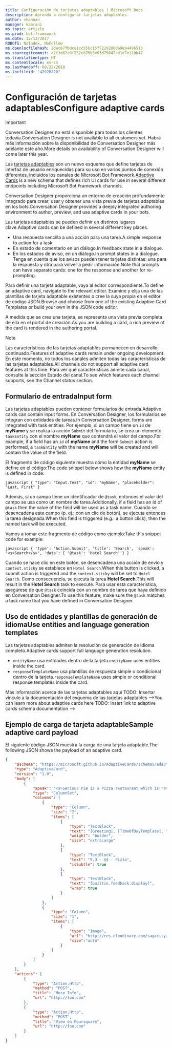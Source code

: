 ```yaml
---
title: Configuración de tarjetas adaptables | Microsoft Docs
description: Aprenda a configurar tarjetas adaptables.
author: vkannan
manager: kamrani
ms.topic: article
ms.prod: bot-framework
ms.date: 12/13/2017
ROBOTS: NoIndex, NoFollow
ms.openlocfilehash: 2dec87fbdce1cc556c15f7220200da98a4496513
ms.sourcegitcommit: a2f3d87c0f252e876b3e63d75047ad1e7e110b47
ms.translationtype: HT
ms.contentlocale: es-ES
ms.lasthandoff: 08/25/2018
ms.locfileid: "42928220"
---
```

# <a name="configure-adaptive-cards"></a><span data-ttu-id="9b1de-103">Configuración de tarjetas adaptables</span><span class="sxs-lookup"><span data-stu-id="9b1de-103">Configure adaptive cards</span></span>
> [!IMPORTANT]
> <span data-ttu-id="9b1de-104">Conversation Designer no está disponible para todos los clientes todavía.</span><span class="sxs-lookup"><span data-stu-id="9b1de-104">Conversation Designer is not available to all customers yet.</span></span> <span data-ttu-id="9b1de-105">Habrá más información sobre la disponibilidad de Conversation Designer más adelante este año.</span><span class="sxs-lookup"><span data-stu-id="9b1de-105">More details on availability of Conversation Designer will come later this year.</span></span>

<span data-ttu-id="9b1de-106">Las <a href="http://adaptivecards.io" target="_blank">tarjetas adaptables</a> son un nuevo esquema que define tarjetas de interfaz de usuario enriquecidas para su uso en varios puntos de conexión diferentes, incluidos los canales de Microsoft Bot Framework.</span><span class="sxs-lookup"><span data-stu-id="9b1de-106"><a href="http://adaptivecards.io" target="_blank">Adaptive Cards</a> is a new schema that defines rich UI cards for use in several different endpoints including Microsoft Bot Framework channels.</span></span> 

<span data-ttu-id="9b1de-107">Conversation Designer proporciona un entorno de creación profundamente integrado para crear, usar y obtener una vista previa de tarjetas adaptables en los bots.</span><span class="sxs-lookup"><span data-stu-id="9b1de-107">Conversation Designer provides a deeply integrated authoring environment to author, preview, and use adaptive cards in your bots.</span></span> 

<span data-ttu-id="9b1de-108">Las tarjetas adaptables se pueden definir en distintos lugares clave.</span><span class="sxs-lookup"><span data-stu-id="9b1de-108">Adaptive cards can be defined in several different key places.</span></span>

- <span data-ttu-id="9b1de-109">Una respuesta sencilla a una acción para una tarea.</span><span class="sxs-lookup"><span data-stu-id="9b1de-109">A simple response to action for a task.</span></span>
- <span data-ttu-id="9b1de-110">En estado de comentario en un diálogo.</span><span class="sxs-lookup"><span data-stu-id="9b1de-110">In feedback state in a dialogue.</span></span>
- <span data-ttu-id="9b1de-111">En los estados de aviso, en un diálogo.</span><span class="sxs-lookup"><span data-stu-id="9b1de-111">In prompt states in a dialogue.</span></span> <span data-ttu-id="9b1de-112">Tenga en cuenta que los avisos pueden tener tarjetas distintas: una para la respuesta y otra para volver a pedir información.</span><span class="sxs-lookup"><span data-stu-id="9b1de-112">Note that prompts can have separate cards: one for the response and another for re-prompting.</span></span>

<span data-ttu-id="9b1de-113">Para definir una tarjeta adaptable, vaya al editor correspondiente.</span><span class="sxs-lookup"><span data-stu-id="9b1de-113">To define an adaptive card, navigate to the relevant editor.</span></span> <span data-ttu-id="9b1de-114">Examine y elija una de las plantillas de tarjeta adaptable existentes o cree la suya propia en el editor de código JSON.</span><span class="sxs-lookup"><span data-stu-id="9b1de-114">Browse and choose from one of the existing Adaptive Card Templates or build your own in the JSON code editor.</span></span> 

<span data-ttu-id="9b1de-115">A medida que se crea una tarjeta, se representa una vista previa completa de ella en el portal de creación.</span><span class="sxs-lookup"><span data-stu-id="9b1de-115">As you are building a card, a rich preview of the card is rendered in the authoring portal.</span></span>

> [!NOTE]
> <span data-ttu-id="9b1de-116">Las características de las tarjetas adaptables permanecen en desarrollo continuado.</span><span class="sxs-lookup"><span data-stu-id="9b1de-116">Features of adaptive cards remain under ongoing development.</span></span> <span data-ttu-id="9b1de-117">En este momento, no todos los canales admiten todas las características de las tarjetas adaptables.</span><span class="sxs-lookup"><span data-stu-id="9b1de-117">All channels do not support all adaptive card features at this time.</span></span> <span data-ttu-id="9b1de-118">Para ver qué características admite cada canal, consulte la sección Estado del canal.</span><span class="sxs-lookup"><span data-stu-id="9b1de-118">To see which features each channel supports, see the Channel status section.</span></span>

## <a name="input-form"></a><span data-ttu-id="9b1de-119">Formulario de entrada</span><span class="sxs-lookup"><span data-stu-id="9b1de-119">Input form</span></span>

<span data-ttu-id="9b1de-120">Las tarjetas adaptables pueden contener formularios de entrada.</span><span class="sxs-lookup"><span data-stu-id="9b1de-120">Adaptive cards can contain input forms.</span></span> <span data-ttu-id="9b1de-121">En Conversation Designer, los formularios se integran con entidades de tareas.</span><span class="sxs-lookup"><span data-stu-id="9b1de-121">In Conversation Designer, forms are integrated with task entities.</span></span> <span data-ttu-id="9b1de-122">Por ejemplo, si un campo tiene un `id` de **myName** y se realiza la acción `Submit` del formulario, se crea un elemento `taskEntity` con el nombre **myName** que contendrá el valor del campo.</span><span class="sxs-lookup"><span data-stu-id="9b1de-122">For example, if a field has an `id` of **myName** and the form `Submit` action is performed, a `taskEntity` with the name **myName** will be created and will contain the value of the field.</span></span> 

<span data-ttu-id="9b1de-123">El fragmento de código siguiente muestra cómo la entidad **myName** se define en el código:</span><span class="sxs-lookup"><span data-stu-id="9b1de-123">The code snippet below shows how the **myName** entity is defined in code:</span></span>

``javascript
{
   "type": "Input.Text",
   "id": "myName",
   "placeholder": "Last, First"
}
``

<span data-ttu-id="9b1de-124">Además, si un campo tiene un identificador de `@task`, entonces el valor del campo se usa como un nombre de tarea.</span><span class="sxs-lookup"><span data-stu-id="9b1de-124">Additionally, if a field has an id of `@task` then the value of the field will be used as a task name.</span></span> <span data-ttu-id="9b1de-125">Cuando se desencadena este campo (p. ej.: con un clic de botón), se ejecuta entonces la tarea designada.</span><span class="sxs-lookup"><span data-stu-id="9b1de-125">When this field is triggered (e.g.: a button click), then the named task will be executed.</span></span> 

<span data-ttu-id="9b1de-126">Vamos a tomar este fragmento de código como ejemplo:</span><span class="sxs-lookup"><span data-stu-id="9b1de-126">Take this snippet code for example:</span></span>

``javascript
{
  'type': 'Action.Submit',
  'title': 'Search',
  'speak': '<s>Search</s>',
  'data': {
    '@task': 'Hotel Search'
  }
}
``

<span data-ttu-id="9b1de-127">Cuando se hace clic en este botón, se desencadena una acción de envío y `context.sticky` se establece en `Hotel Search`.</span><span class="sxs-lookup"><span data-stu-id="9b1de-127">When this button is clicked, a submit action is triggered and the `context.sticky` will be set to `Hotel Search`.</span></span> <span data-ttu-id="9b1de-128">Como consecuencia, se ejecuta la tarea **Hotel Search**.</span><span class="sxs-lookup"><span data-stu-id="9b1de-128">This will result in the **Hotel Search** task to execute.</span></span> <span data-ttu-id="9b1de-129">Para usar esta característica, asegúrese de que `@task` coincida con un nombre de tarea que haya definido en Conversation Designer.</span><span class="sxs-lookup"><span data-stu-id="9b1de-129">To use this feature, make sure the `@task` matches a task name that you have defined in Conversation Designer.</span></span>

## <a name="use-entities-and-language-generation-templates"></a><span data-ttu-id="9b1de-130">Uso de entidades y plantillas de generación de idioma</span><span class="sxs-lookup"><span data-stu-id="9b1de-130">Use entities and language generation templates</span></span>
<span data-ttu-id="9b1de-131">Las tarjetas adaptables admiten la resolución de generación de idioma completo.</span><span class="sxs-lookup"><span data-stu-id="9b1de-131">Adaptive cards support full language generation resolution.</span></span>

* <span data-ttu-id="9b1de-132">`entityName` usa entidades dentro de la tarjeta.</span><span class="sxs-lookup"><span data-stu-id="9b1de-132">`entityName` uses entities inside the card.</span></span>
* <span data-ttu-id="9b1de-133">`responseTemplateName` usa plantillas de respuesta simple o condicional dentro de la tarjeta.</span><span class="sxs-lookup"><span data-stu-id="9b1de-133">`responseTemplateName` uses simple or conditional response templates inside the card.</span></span>

<span data-ttu-id="9b1de-134">Más información acerca de las tarjetas adaptables aquí TODO: Insertar vínculo a la documentación del esquema de las tarjetas adaptables --></span><span class="sxs-lookup"><span data-stu-id="9b1de-134">You can learn more about adaptive cards here  TODO: Insert link to adaptive cards schema documentation --></span></span>

## <a name="sample-adaptive-card-payload"></a><span data-ttu-id="9b1de-135">Ejemplo de carga de tarjeta adaptable</span><span class="sxs-lookup"><span data-stu-id="9b1de-135">Sample adaptive card payload</span></span>

<span data-ttu-id="9b1de-136">El siguiente código JSON muestra la carga de una tarjeta adaptable.</span><span class="sxs-lookup"><span data-stu-id="9b1de-136">The following JSON shows the payload of an adaptive card.</span></span>

```json
{
    "$schema": "https://microsoft.github.io/AdaptiveCards/schemas/adaptive-card.json",
    "type": "AdaptiveCard",
    "version": "1.0",
    "body": [
        {
            "speak": "<s>Serious Pie is a Pizza restaurant which is rated 9.3 by customers.</s>",
            "type": "ColumnSet",
            "columns": [
                {
                    "type": "Column",
                    "size": "2",
                    "items": [
                        {
                            "type": "TextBlock",
                            "text": "[Greeting], [TimeOfDayTemplate], You can eat in {location}",
                            "weight": "bolder",
                            "size": "extraLarge"
                        },
                        {
                            "type": "TextBlock",
                            "text": "9.3 · $$ · Pizza",
                            "isSubtle": true
                        },
                        {
                            "type": "TextBlock",
                            "text": "[builtin.feedback.display]",
                            "wrap": true
                        }
                    ]
                },
                {
                    "type": "Column",
                    "size": "1",
                    "items": [
                        {
                            "type": "Image",
                            "url": "http://res.cloudinary.com/sagacity/image/upload/c_crop,h_670,w_635,x_0,y_0/c_scale,w_640/v1397425743/Untitled-4_lviznp.jpg",
                            "size":"auto"
                        }
                    ]
                }
            ]
        }
    ],
    "actions": [
        {
            "type": "Action.Http",
            "method": "POST",
            "title": "More Info",
            "url": "http://foo.com"
        },
        {
            "type": "Action.Http",
            "method": "POST",
            "title": "View on Foursquare",
            "url": "http://foo.com"
        }
    ]
}
```


